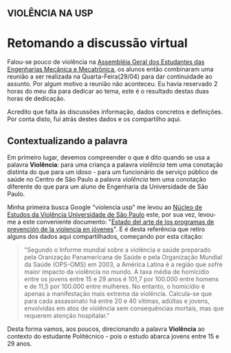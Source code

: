 VIOLÊNCIA NA USP
--------

# Retomando a discussão virtual

Falou-se pouco de violência na [Assembléia Geral dos Estudantes das Engenharias Mecânica e Mecatrônica][link], os alunos então combinaram uma reunião a ser realizada na Quarta-Feira(29/04) para dar continuidade ao assunto. Por algum motivo a reunião não aconteceu. Eu havia reservado 2 horas do meu dia para dedicar ao tema, este é o resultado destas duas horas de dedicação.

Acredito que falta às discussões informação, dados concretos e definições. Por conta disto, fui atrás destes dados e os compartilho aqui.

[link]: https://www.facebook.com/events/1568101466803660/1572778236335983/

## Contextualizando a palavra

Em primeiro lugar, devemos compreender o que é dito quando se usa a palavra **Violência**: para uma criança a palavra *violência* tem uma conotação distinta do que para um idoso - para um funcionário de serviço público de saúde no Centro de São Paulo a palavra *violência* tem uma conotação diferente do que para um aluno de Engenharia da Universidade de São Paulo.

Minha primeira busca Google "violencia usp" me levou ao [Núcleo de Estudos da Violência Universidade de São Paulo][link2] este, por sua vez, levou-me a este conveniente documento: "[Estado del arte de los programas de prevención de la violencia en jóvenes][link3]". E é desta referência que retiro alguns dos dados aqui compartilhados, começando por esta citação:

>"Segundo o Informe mundial sobre a violência e saúde preparado pela Oranização Panamericana de Saúde e pela Organização Mundial da Saúde (OPS-OMS) em 2003, a América Latina é a região que sofre maior impacto da violência no mundo. A taxa média de homicídio entre os jovens entre 15 e 29 anos é 101,7 por 100.000 entre homens e de 11,5 por 100.000 entre mulheres. No entanto, o homicídio é apenas a manifestação mais extrema da violência. Calcula-se que para cada assassinato há entre 20 e 40 vítimas, adúltas e jovens, envolvidas em atos de violência sem consequências mortais, mas que requerem atenção hospitalar."

[link2]: http://www.nevusp.org/portugues/index.php?option=com_frontpage&Itemid=1
[link3]: http://www.nevusp.org/downloads/down163.pdf

Desta forma vamos, aos poucos, direcionando a palavra **Violência** ao contexto do estudante Politécnico - pois o estudo abarca jovens entre 15 e 29 anos.

